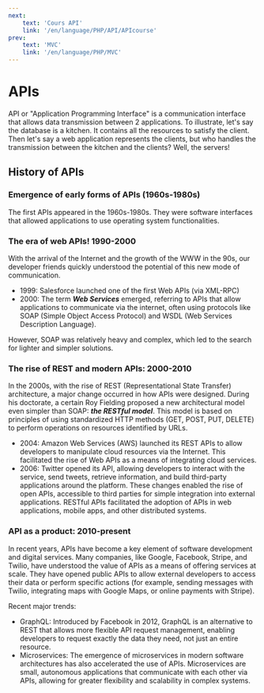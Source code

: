 ```yaml
---
next: 
    text: 'Cours API'
    link: '/en/language/PHP/API/APIcourse'
prev: 
    text: 'MVC'
    link: '/en/language/PHP/MVC'
---
```


# APIs
API or "Application Programming Interface" is a communication interface that allows data transmission between 2 applications. To illustrate, let's say the database is a kitchen. It contains all the resources to satisfy the client. Then let's say a web application represents the clients, but who handles the transmission between the kitchen and the clients? Well, the servers!

## History of APIs
### Emergence of early forms of APIs (1960s-1980s)
The first APIs appeared in the 1960s-1980s. They were software interfaces that allowed applications to use operating system functionalities.

### The era of web APIs! 1990-2000
With the arrival of the Internet and the growth of the WWW in the 90s, our developer friends quickly understood the potential of this new mode of communication.

- 1999: Salesforce launched one of the first Web APIs (via XML-RPC)
- 2000: The term ***Web Services*** emerged, referring to APIs that allow applications to communicate via the internet, often using protocols like SOAP (Simple Object Access Protocol) and WSDL (Web Services Description Language).

However, SOAP was relatively heavy and complex, which led to the search for lighter and simpler solutions.

### The rise of REST and modern APIs: 2000-2010
In the 2000s, with the rise of REST (Representational State Transfer) architecture, a major change occurred in how APIs were designed. During his doctorate, a certain Roy Fielding proposed a new architectural model even simpler than SOAP: ***the RESTful model***. This model is based on principles of using standardized HTTP methods (GET, POST, PUT, DELETE) to perform operations on resources identified by URLs.

- 2004: Amazon Web Services (AWS) launched its REST APIs to allow developers to manipulate cloud resources via the Internet. This facilitated the rise of Web APIs as a means of integrating cloud services.
- 2006: Twitter opened its API, allowing developers to interact with the service, send tweets, retrieve information, and build third-party applications around the platform.
These changes enabled the rise of open APIs, accessible to third parties for simple integration into external applications. RESTful APIs facilitated the adoption of APIs in web applications, mobile apps, and other distributed systems.

### API as a product: 2010-present
In recent years, APIs have become a key element of software development and digital services. Many companies, like Google, Facebook, Stripe, and Twilio, have understood the value of APIs as a means of offering services at scale. They have opened public APIs to allow external developers to access their data or perform specific actions (for example, sending messages with Twilio, integrating maps with Google Maps, or online payments with Stripe).

Recent major trends:
- GraphQL: Introduced by Facebook in 2012, GraphQL is an alternative to REST that allows more flexible API request management, enabling developers to request exactly the data they need, not just an entire resource.
- Microservices: The emergence of microservices in modern software architectures has also accelerated the use of APIs. Microservices are small, autonomous applications that communicate with each other via APIs, allowing for greater flexibility and scalability in complex systems. 